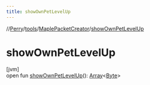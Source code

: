 ```yaml
---
title: showOwnPetLevelUp
---
```

//[Perry](../../../index.html)/[tools](../index.html)/[MaplePacketCreator](index.html)/[showOwnPetLevelUp](show-own-pet-level-up.html)



# showOwnPetLevelUp



[jvm]\
open fun [showOwnPetLevelUp](show-own-pet-level-up.html)(): [Array](https://kotlinlang.org/api/latest/jvm/stdlib/kotlin/-array/index.html)<[Byte](https://kotlinlang.org/api/latest/jvm/stdlib/kotlin/-byte/index.html)>




